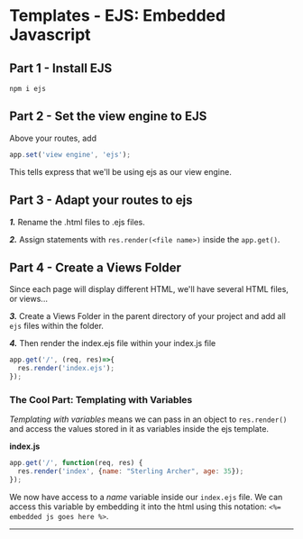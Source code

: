 # Templates - EJS: Embedded Javascript

## Part 1 - Install EJS
``` text
npm i ejs
```

## Part 2 - Set the view engine to EJS

Above your routes, add 
```javascript
app.set('view engine', 'ejs');
```
This tells express that we'll be using ejs as our view engine.

## Part 3 - Adapt your routes to ejs

_**1.**_ Rename the .html files to .ejs files.

_**2.**_ Assign statements with `res.render(<file name>)` inside the `app.get()`.

## Part 4 - Create a Views Folder

Since each page will display different HTML, we'll have several HTML files, or views...

_**3.**_ Create a Views Folder in the parent directory of your project and add all `ejs` files within the folder. 

_**4.**_ Then render the index.ejs file within your index.js file

```javascript
app.get('/', (req, res)=>{
  res.render('index.ejs'); 
});
```

### The Cool Part: Templating with Variables

_Templating with variables_ means we can pass in an object to `res.render()` and access the values stored in it as variables inside the ejs template.

**index.js**

```javascript
app.get('/', function(req, res) {
  res.render('index', {name: "Sterling Archer", age: 35});
});
```

We now have access to a _name_ variable inside our `index.ejs` file. We can access this variable by embedding it into the html using this notation: `<%= embedded js goes here %>`.

---
&nbsp;
---
